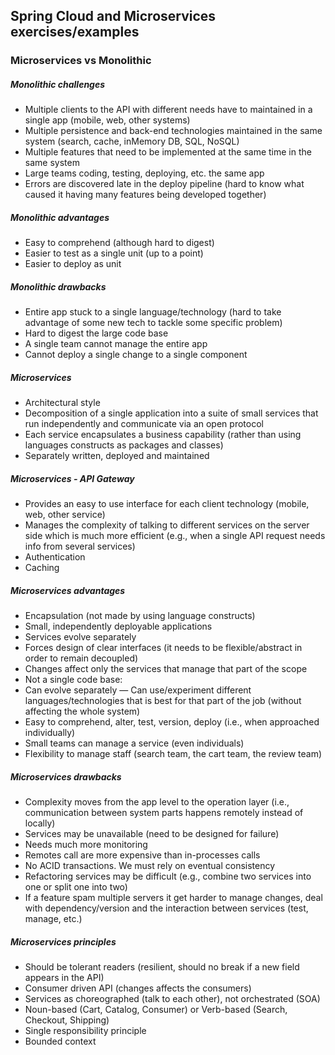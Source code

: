 ## Spring Cloud and Microservices exercises/examples

### Microservices vs Monolithic

##### Monolithic challenges
- Multiple clients to the API with different needs have to maintained in a single app (mobile, web, other systems)
- Multiple persistence and back-end technologies maintained in the same system (search, cache, inMemory DB, SQL, NoSQL)
- Multiple features that need to be implemented at the same time in the same system
- Large teams coding, testing, deploying, etc. the same app
- Errors are discovered late in the deploy pipeline (hard to know what caused it having many features being developed together)

##### Monolithic advantages
- Easy to comprehend (although hard to digest)
- Easier to test as a single unit (up to a point)
- Easier to deploy as unit

##### Monolithic drawbacks
- Entire app stuck to a single language/technology (hard to take advantage of some new tech to tackle some specific problem)
- Hard to digest the large code base
- A single team cannot manage the entire app
- Cannot deploy a single change to a single component

##### Microservices
- Architectural style
- Decomposition of a single application into a suite of small services that run independently and communicate via an open protocol
- Each service encapsulates a business capability (rather than using languages constructs as packages and classes)
- Separately written, deployed and maintained

##### Microservices - API Gateway
- Provides an easy to use interface for each client technology (mobile, web, other service)
- Manages the complexity of talking to different services on the server side which is much more efficient (e.g., when a single API request needs info from several services)
- Authentication
- Caching

##### Microservices advantages
- Encapsulation (not made by using language constructs)
- Small, independently deployable applications
- Services evolve separately
- Forces design of clear interfaces (it needs to be flexible/abstract in order to remain decoupled)
- Changes affect only the services that manage that part of the scope
- Not a single code base:
- Can evolve separately
— Can use/experiment different languages/technologies that is best for that part of the job (without affecting the whole system)
- Easy to comprehend, alter, test, version, deploy (i.e., when approached individually)
- Small teams can manage a service (even individuals)
- Flexibility to manage staff (search team, the cart team, the review team)

##### Microservices drawbacks
- Complexity moves from the app level to the operation layer (i.e., communication between system parts happens remotely instead of locally)
- Services may be unavailable (need to be designed for failure)
- Needs much more monitoring
- Remotes call are more expensive than in-processes calls
- No ACID transactions. We must rely on eventual consistency
- Refactoring services may be difficult (e.g., combine two services into one or split one into two)
- If a feature spam multiple servers it get harder to manage changes, deal with dependency/version and the interaction between services (test, manage, etc.)

##### Microservices principles
- Should be tolerant readers (resilient, should no break if a new field appears in the API)
- Consumer driven API (changes affects the consumers)
- Services as choreographed (talk to each other), not orchestrated (SOA)
- Noun-based (Cart, Catalog, Consumer) or Verb-based (Search, Checkout, Shipping)
- Single responsibility principle
- Bounded context